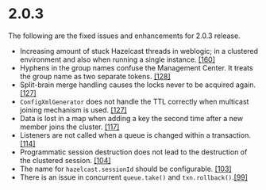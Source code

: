 

# 2.0.3


The following are the fixed issues and enhancements for 2.0.3 release.

- Increasing amount of stuck Hazelcast threads in weblogic; in a clustered environment and also when running a single instance. <a href="https://github.com/hazelcast/hazelcast/issues/160" target="_blank">[160]</a>
- Hyphens in the group names confuse the Management Center. It treats the group name as two separate tokens. <a href="https://github.com/hazelcast/hazelcast/issues/128" target="_blank">[128]</a>
- Split-brain merge handling causes the locks never to be acquired again. <a href="https://github.com/hazelcast/hazelcast/issues/127" target="_blank">[127]</a>
- `ConfigXmlGenerator` does not handle the TTL correctly when multicast joining mechanism is used. <a href="https://github.com/hazelcast/hazelcast/issues/127" target="_blank">[127]</a>
- Data is lost in a map when adding a key the second time after a new member joins the cluster. <a href="https://github.com/hazelcast/hazelcast/issues/117" target="_blank">[117]</a>
- Listeners are not called when a queue is changed within a transaction. <a href="https://github.com/hazelcast/hazelcast/issues/114" target="_blank">[114]</a>
- Programmatic session destruction does not lead to the destruction of the clustered session. <a href="https://github.com/hazelcast/hazelcast/issues/104" target="_blank">[104]</a>
- The name for `hazelcast.sessionId` should be configurable. <a href="https://github.com/hazelcast/hazelcast/issues/103" target="_blank">[103]</a>
- There is an issue in concurrent `queue.take()` and `txn.rollback()`.<a href="https://github.com/hazelcast/hazelcast/issues/99" target="_blank">[99]</a>
